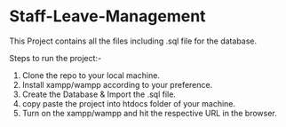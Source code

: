 # Staff-Leave-Management

This Project contains all the files including .sql file for the database.

Steps to run the project:- 

1. Clone the repo to your local machine.
2. Install xampp/wampp according to your preference.
3. Create the Database & Import the .sql file.
4. copy paste the project into htdocs folder of your machine.
5. Turn on the xampp/wampp and hit the respective URL in the browser.
